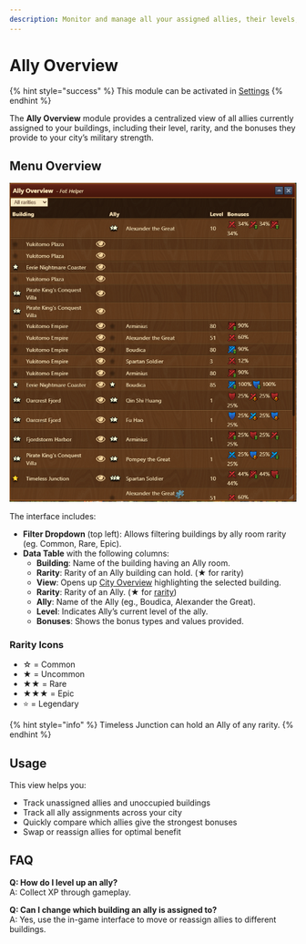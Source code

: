 ```yaml
---
description: Monitor and manage all your assigned allies, their levels, and combat bonuses.
---
```


# Ally Overview

{% hint style="success" %}
This module can be activated in [Settings](../settings/README.md#pop-ups-tab)
{% endhint %}

The **Ally Overview** module provides a centralized view of all allies currently assigned to your buildings, including their level, rarity, and the bonuses they provide to your city’s military strength.

## Menu Overview

![Menu Overview](./.images/menu-overview.png)

The interface includes:

- **Filter Dropdown** (top left): Allows filtering buildings by ally room rarity (eg. Common, Rare, Epic).
- **Data Table** with the following columns:
  - **Building**: Name of the building having an Ally room.
  - **Rarity**: Rarity of an Ally building can hold. (★ for rarity)
  - **View**: Opens up [City Overview](../town/README.md#town-overview) highlighting the selected building.
  - **Rarity**: Rarity of an Ally. (★ for [rarity](#rarity-icons))
  - **Ally**: Name of the Ally (eg., Boudica, Alexander the Great).
  - **Level**: Indicates Ally’s current level of the ally.
  - **Bonuses**: Shows the bonus types and values provided.

### Rarity Icons

 - ☆ = Common
 - ★ = Uncommon
 - ★★ = Rare
 - ★★★ = Epic
 - ⭐ = Legendary

{% hint style="info" %}
Timeless Junction can hold an Ally of any rarity.
{% endhint %}

## Usage

This view helps you:
- Track unassigned allies and unoccupied buildings
- Track all ally assignments across your city
- Quickly compare which allies give the strongest bonuses
- Swap or reassign allies for optimal benefit

## FAQ

**Q: How do I level up an ally?**<br>
A: Collect XP through gameplay.

**Q: Can I change which building an ally is assigned to?**<br>
A: Yes, use the in-game interface to move or reassign allies to different buildings.